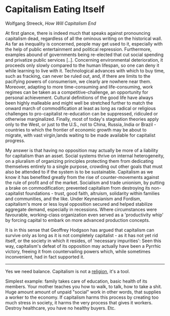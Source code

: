 # Capitalism Eating Itself

Wolfgang Streeck, *How Will Capitalism End*

At first glance, there is indeed much that speaks against pronouncing
capitalism dead, regardless of all the ominous writing on the
historical wall. As far as inequality is concerned, people may get
used to it, especially with the help of public entertainment and
political repression. Furthermore, examples abound of governments
being re-elected that cut social spending and privatize public
services [..]. Concerning environmental deterioration, it proceeds
only slowly compared to the human lifespan, so one can deny it while
learning to live with it. Technological advances with which to buy
time, such as fracking, can never be ruled out, and, if there are
limits to the pacifying powers of consumerism, we clearly are nowhere
near them. Moreover, adapting to more time-consuming and
life-consuming, work regimes can be taken as a competitive-challenge,
an opportunity for personal achievement. Cultural definitions of the
good life have always been highly malleable and might well be
stretched further to match the onward march of commodification at
least as long as radical or religious challenges to pro-capitalist
re-education can be suppressed, ridiculed or otherwise marginalized.
Finally, most of today's stagnation theories apply only to the West,
or just to the U.S., not to China, Russia,.India or Brazil - countries
to which the frontier of economic growth may be about to migrate, with
vast virgin,lands waiting to be made available for capitalist
progress.

My answer is that having no opposition may actually be more of a
liability for capitalism than an asset. Social systems thrive on
internal heterogeneity, on a pluralism of organizing principles
protecting them from dedicating themselves entirely to a single
purpose, crowding out other goals that must also be attended to if the
system is to be sustainable. Capitalism as we know it has benefited
greatly from the rise of counter-movements against the rule of profit
and of the market. Socialism and trade unionism, by putting a brake on
commodification; prevented capitalism from destroying its
non-capitalist foundations - trust, good faith, altruism, solidarity
within families and communities, and the like. Under Keynesianism and
Fordism, capitalism's more or less loyal opposition secured and helped
stabilize aggregate demand, especially in recessions. Where
circumstances were favourable, working-class organization even served
as a 'productivity whip' by forcing capital to embark on more advanced
production concepts.

It is in this sense that Geoffrey Hodgson has argued that capitalism
can survive only as long as it is not completely capitalist - as it
has not yet rid itself, or the society in which it resides, of
'necessary impurities': Seen this way, capitalism's defeat of its
opposition may actually have been a Pyrrhic victory, freeing it from
countervailing powers which, while sometimes inconvenient, had in fact
supported it.

----

Yes we need balance. Capitalism is not a
[religion](https://m.youtube.com/watch?v=mSuQ-AyiicA?t=4h18m), it's a
tool.

Simplest example: family takes care of education, basic health of its
members. Your mother teaches you how to walk, to talk, how to take a
shit. Huge amount amount of unpaid "social" work in other words, that
supplies a worker to the economy. If capitalism harms this process by
creating too much stress in society, it harms the very process that
gives it workers. Destroy healthcare, you have no healthy buyers. Etc.

